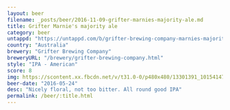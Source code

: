 ```yaml
---
layout: beer
filename: _posts/beer/2016-11-09-grifter-marnies-majority-ale.md
title: Grifter Marnie's majority ale
category: beer
untappd: "https://untappd.com/b/grifter-brewing-company-marnies-majority-ale/346762"
country: "Australia"
brewery: "Grifter Brewing Company"
breweryURL: "/brewery/grifter-brewing-company.html"
style: "IPA - American"
score: 8
img: https://scontent.xx.fbcdn.net/v/t31.0-0/p480x480/13301391_10154147275538745_4637541751661074474_o.jpg?_nc_cat=105&_nc_ohc=wLSgM683sGUAQlCy9tJjZv5TpwGYGIfWwrGvqLXRmLMD7uqudzItxJtMQ&_nc_ht=scontent.xx&oh=fe645a155b261d34fc72c9b09d4624f7&oe=5E52FE9C
beer-date: "2016-05-24"
desc: "Nicely floral, not too bitter. All round good IPA"
permalink: /beer/:title.html
---
```

